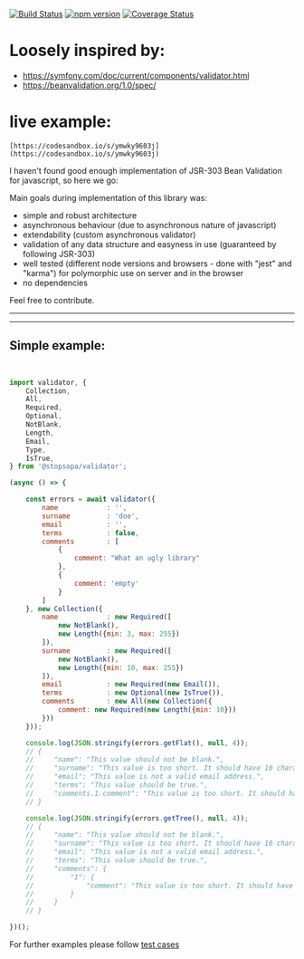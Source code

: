 [![Build Status](https://travis-ci.org/stopsopa/validator.svg?branch=v0.0.85)](https://travis-ci.org/stopsopa/validator)
[![npm version](https://badge.fury.io/js/%40stopsopa%2Fvalidator.svg)](https://badge.fury.io/js/%40stopsopa%2Fvalidator)
[![Coverage Status](https://coveralls.io/repos/github/stopsopa/validator/badge.svg?branch=v0.0.85)](https://coveralls.io/github/stopsopa/validator?branch=v0.0.85)

# Loosely inspired by:
- https://symfony.com/doc/current/components/validator.html
- https://beanvalidation.org/1.0/spec/

# live example:
    
    [https://codesandbox.io/s/ymwky9603j](https://codesandbox.io/s/ymwky9603j)
    

I haven't found good enough implementation of JSR-303 Bean Validation for javascript, so here we go:

Main goals during implementation of this library was:

- simple and robust architecture
- asynchronous behaviour (due to asynchronous nature of javascript)
- extendability (custom asynchronous validator)
- validation of any data structure and easyness in use (guaranteed by following JSR-303)
- well tested (different node versions and browsers - done with "jest" and "karma") for polymorphic use on server and in the browser
- no dependencies 

Feel free to contribute. 

-----
-----

Simple example:
-

```javascript


import validator, {
    Collection,
    All,
    Required,
    Optional,
    NotBlank,
    Length,
    Email,
    Type,
    IsTrue,
} from '@stopsopa/validator';

(async () => {

    const errors = await validator({
        name            : '',
        surname         : 'doe',
        email           : '',
        terms           : false,
        comments        : [
            {
                comment: "What an ugly library"
            },
            {
                comment: 'empty'
            }
        ]
    }, new Collection({
        name            : new Required([
            new NotBlank(),
            new Length({min: 3, max: 255})
        ]),
        surname         : new Required([
            new NotBlank(),
            new Length({min: 10, max: 255})
        ]),
        email           : new Required(new Email()),
        terms           : new Optional(new IsTrue()),
        comments        : new All(new Collection({
            comment: new Required(new Length({min: 10}))
        }))
    }));

    console.log(JSON.stringify(errors.getFlat(), null, 4));
    // {
    //     "name": "This value should not be blank.",
    //     "surname": "This value is too short. It should have 10 characters or more.",
    //     "email": "This value is not a valid email address.",
    //     "terms": "This value should be true.",
    //     "comments.1.comment": "This value is too short. It should have 10 characters or more."
    // }

    console.log(JSON.stringify(errors.getTree(), null, 4));
    // {
    //     "name": "This value should not be blank.",
    //     "surname": "This value is too short. It should have 10 characters or more.",
    //     "email": "This value is not a valid email address.",
    //     "terms": "This value should be true.",
    //     "comments": {
    //         "1": {
    //             "comment": "This value is too short. It should have 10 characters or more."
    //         }
    //     }
    // }

})();


```

For further examples please follow [test cases](https://github.com/stopsopa/validator/tree/master/test/constraints)


